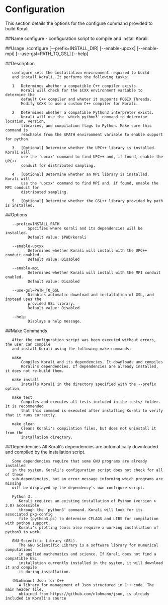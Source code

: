 # Configuration

This section details the options for the configure command provided to build Korali.

##Name
       configure - configuration script to compile and install Korali.

##Usage
       ./configure
                   [--prefix=INSTALL_DIR]
                   [--enable-upcxx]
                   [--enable-mpi]
                   [--use-gsl=PATH_TO_GSL]
                   [--help]

##Description

       configure sets the installation environment required to build
       and install Korali. It performs the following tasks:

       1   Determines whether a compatible C++ compiler exists.
	       Korali will check for the $CXX environment variable to determine the
		   default C++ compiler and wheter it supports POSIX Threads.
		   Modify $CXX to use a custom C++ compiler for Korali.

       2   Determines whether a compatible Python3 interpreter exists.
	       Korali will use the 'which python3' command to determine location, version,
		   libraries, and compilation flags to Python. Make sure this command is
		   reachable from the $PATH environment variable to enable support for python.

       3   [Optional] Determine whether the UPC++ library is installed. Korali will
	       use the 'upcxx' command to find UPC++ and, if found, enable the UPC++
		   conduit for distributed sampling.

	   4   [Optional] Determine whether an MPI library is installed. Korali will
	       use the 'upcxx' command to find MPI and, if found, enable the MPI conduit for
		   distributed sampling.

	   5   [Optional] Determine whether the GSL++ library provided by path is installed.

##Options

       --prefix=INSTALL_PATH
              Specifies where Korali and its dependencies will be installed.
              Default value: $PWD/korali

       --enable-upcxx
              Determines whether Korali will install with the UPC++ conduit enabled.
              Default value: Disabled

	   --enable-mpi
              Determines whether Korali will install with the MPI conduit enabled.
              Default value: Disabled

	   --use-gsl=PATH_TO_GSL
              Disables automatic download and installation of GSL, and instead uses the
			  provided GSL library.
              Default value: Disabled

       --help
              Displays a help message.

##Make Commands

       After the configuration script was been executed without errors, the user can compile
       and install Korali using the following make commands:

       make
           Compiles Korali and its dependencies. It downloads and compiles
           Korali's dependencies. If dependencies are already installed, it does not re-build them.

       make install
           Installs Korali in the directory specified with the --prefix option.

       make test
           Compiles and executes all tests included in the tests/ folder. It is recommended
		   that this command is executed after installing Korali to verify that it runs correctly.

       make clean
           Cleans Korali's compilation files, but does not uninstall it from the
		   installation directory.

##Dependencies
       All Korali's dependencies are automatically downloaded and compiled by the
	   installation script.

       Some dependencies require that some GNU programs are already installed
       in the system. Korali's configuration script does not check for all of these
       sub-dependencies, but an error message informing which programs are missing
       will be displayed by the dependency's own configure script.  

       Python 3.
          Korali requires an existing installation of Python (version > 3.0) accessible
		  through the 'python3' command. Korali will look for its associated pkg-config
		  file (python3.pc) to determine CFLAGS and LIBS for compilation with python support.
		  Korali's plotting tools also require a working installation of python3 to work.

       GNU Scientific Library (GSL).
          The GNU Scientific Library is a software library for numerical computations
		  in applied mathematics and science. If Korali does not find a compatible GSL
		  installation currently installed in the system, it will download it and compile
		  it during installation.

	   (NLohmann) Json for C++
		  A library for management of Json structured in C++ code. The main header file,
          obtained from https://github.com/nlohmann/json, is already included in Korali's source
